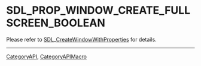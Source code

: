 # SDL_PROP_WINDOW_CREATE_FULLSCREEN_BOOLEAN

Please refer to [SDL_CreateWindowWithProperties](SDL_CreateWindowWithProperties) for details.

----
[CategoryAPI](CategoryAPI), [CategoryAPIMacro](CategoryAPIMacro)

